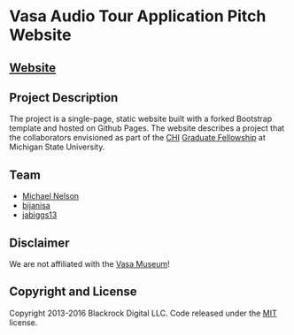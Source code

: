 # Vasa Audio Tour Application Pitch Website
## [Website](https://bijanisa.github.io/vasa)

## Project Description
The project is a single-page, static website built with a forked Bootstrap template and hosted on Github Pages. The website describes a project that the collaborators envisioned as part of the [CHI](http://chi.anthropology.msu.edu) [Graduate Fellowship](http://chi.anthropology.msu.edu/fellowships/) at Michigan State University.

## Team
 * [Michael Nelson](https://github.com/michaelnetbiz)
 * [bijanisa](https://github.com/bijanisa)
 * [jabiggs13](https://github.com/jabiggs13)

## Disclaimer
We are not affiliated with the [Vasa Museum](https://www.vasamuseet.se/en)!

## Copyright and License
Copyright 2013-2016 Blackrock Digital LLC. Code released under the [MIT](https://github.com/BlackrockDigital/startbootstrap-agency/blob/gh-pages/LICENSE) license.
